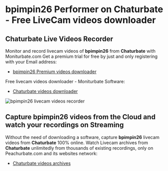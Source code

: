 # bpimpin26 Performer on Chaturbate - Free LiveCam videos downloader

## Chaturbate Live Videos Recorder

Monitor and record livecam videos of **bpimpin26** from **Chaturbate** with Moniturbate.com
Get a premium trial for free by just and only registering with your Email address:
* [bpimpin26 Premium videos downloader](https://moniturbate.com/request-demo-licence-key.html)

Free livecam videos downloader - Moniturbate Software:
* [Chaturbate videos downloader](https://moniturbate.com/moniturbate-download-software.html)

![bpimpin26 livecam videos recorder](https://peachurnet.com/templates/moniturbate-software.png)


## Capture bpimpin26 videos from the Cloud and watch your recordings on Streaming

Without the need of downloading a software, capture **bpimpin26** livecam videos from **Chaturbate** 100% online.
Watch Livecam archives from **Chaturbate** unlimitedly from thousands of existing recordings, only on Peachurbate.com and its websites network:
* [Chaturbate videos archives](https://peachurnet.com/)